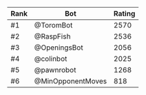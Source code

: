 Rank|Bot|Rating
---|---|---
#1|@ToromBot|2570
#2|@RaspFish|2536
#3|@OpeningsBot|2056
#4|@colinbot|2025
#5|@pawnrobot|1268
#6|@MinOpponentMoves|818
